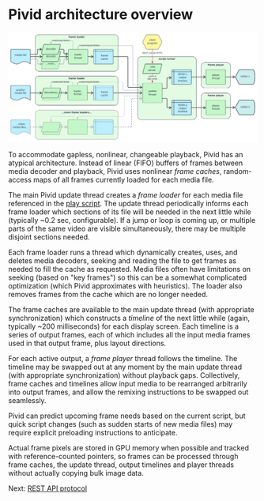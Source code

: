 # Pivid architecture overview

![Diagram of Pivid architecture](architecture_diagram.svg)

To accommodate gapless, nonlinear, changeable playback, Pivid has an
atypical architecture. Instead of linear (FIFO) buffers of frames between
media decoder and playback, Pivid uses nonlinear _frame caches_,
random-access maps of all frames currently loaded for each media file.

The main Pivid update thread creates a _frame loader_ for each media file
referenced in the [play script](script.md). The update thread periodically
informs each frame loader which sections of its file will be needed in the
next little while (typically ~0.2 sec, configurable). If a jump or loop is
coming up, or multiple parts of the same video are visible simultaneously,
there may be multiple disjoint sections needed.

Each frame loader runs a thread which dynamically creates, uses,
and deletes media decoders, seeking and reading the file to get frames
as needed to fill the cache as requested. Media files often have
limitations on seeking (based on "key frames") so this can be a somewhat
complicated optimization (which Pivid approximates with heuristics). The
loader also removes frames from the cache which are no longer needed.

The frame caches are available to the main update thread (with appropriate
synchronization) which constructs a _timeline_ of the next little while
(again, typically ~200 milliseconds) for each display screen.
Each timeline is a series of output frames, each of which includes all the
input media frames used in that output frame, plus layout directions.

For each active output, a _frame player_ thread follows the timeline.
The timeline may be swapped out at any moment by the main update thread
(with appropriate synchronization) without playback gaps. Collectively,
frame caches and timelines allow input media to be rearranged arbitrarily
into output frames, and allow the remixing instructions to be swapped out
seamlessly.

Pivid can predict upcoming frame needs based on the current script, but
quick script changes (such as sudden starts of new media files) may require
explicit preloading instructions to anticipate.

Actual frame pixels are stored in GPU memory when possible and tracked
with reference-counted pointers, so frames can be processed through frame
caches, the update thread, output timelines and player threads without
actually copying bulk image data.

Next: [REST API protocol](protocol.md)
